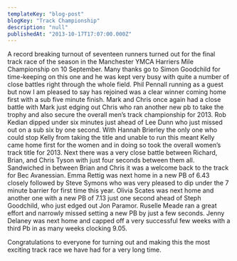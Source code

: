 ```yaml
---
templateKey: "blog-post"
blogKey: "Track Championship"
description: "null"
publishedAt: "2013-10-17T17:07:00.000Z"
---
```

A record breaking turnout of seventeen runners turned out for the final track race of the season in the Manchester YMCA Harriers Mile Championship on 10 September. Many thanks go to Simon Goodchild for time-keeping on this one and he was kept very busy with quite a number of close battles right through the whole field. Phil Pennall running as a guest but now I am pleased to say has rejoined was a clear winner coming home first with a sub five minute finish. Mark and Chris once again had a close battle with Mark just edging out Chris who ran another new pb to take the trophy and also secure the overall men’s track championship for 2013. Rob Kedian dipped under six minutes just ahead of Lee Dunn who just missed out on a sub six by one second. With Hannah Brierley the only one who could stop Kelly from taking the title and unable to run this meant Kelly came home first for the women and in doing so took the overall women’s track title for 2013. Next there was a very close battle between Richard, Brian, and Chris Tyson with just four seconds between them all. Sandwiched in between Brian and Chris it was a welcome back to the track for Bec Avanessian.
Emma Rettig was next home in a new PB of 6.43 closely followed by Steve Symons who was very pleased to dip under the 7 minute barrier for first time this year. Olivia Scates was next home and another one with a new PB of 7.13 just one second ahead of Steph Goodchild, who just edged out Jon Paramor. Ruselle Meade ran a great effort and narrowly missed setting a new PB by just a few seconds.
Jenny Delaney was next home and capped off a very successful few weeks with a third Pb in as many weeks clocking 9.05.

Congratulations to everyone for turning out and making this the most exciting track race we have had for a very long time.
